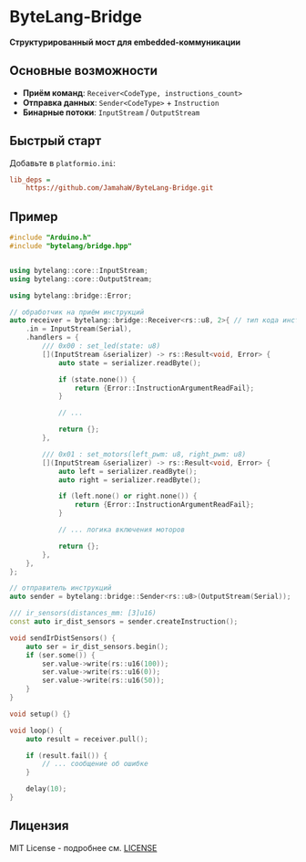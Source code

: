 # ByteLang-Bridge

**Структурированный мост для embedded-коммуникации**

## Основные возможности

- **Приём команд**: `Receiver<CodeType, instructions_count>`
- **Отправка данных**: `Sender<CodeType>` + `Instruction`
- **Бинарные потоки**: `InputStream` / `OutputStream`

## Быстрый старт

Добавьте в `platformio.ini`:

```ini
lib_deps =
    https://github.com/JamahaW/ByteLang-Bridge.git
```

## Пример

```cpp
#include "Arduino.h"
#include "bytelang/bridge.hpp"


using bytelang::core::InputStream;
using bytelang::core::OutputStream;

using bytelang::bridge::Error;

// обработчик на приём инструкций
auto receiver = bytelang::bridge::Receiver<rs::u8, 2>{ // тип кода инструкции - u8, кол-во инструкций - 2
    .in = InputStream(Serial),
    .handlers = {
        /// 0x00 : set_led(state: u8)
        [](InputStream &serializer) -> rs::Result<void, Error> {
            auto state = serializer.readByte();

            if (state.none()) {
                return {Error::InstructionArgumentReadFail};
            }

            // ...

            return {};
        },

        /// 0x01 : set_motors(left_pwm: u8, right_pwm: u8)
        [](InputStream &serializer) -> rs::Result<void, Error> {
            auto left = serializer.readByte();
            auto right = serializer.readByte();

            if (left.none() or right.none()) {
                return {Error::InstructionArgumentReadFail};
            }

            // ... логика включения моторов

            return {};
        },
    },
};

// отправитель инструкций
auto sender = bytelang::bridge::Sender<rs::u8>(OutputStream(Serial));

/// ir_sensors(distances_mm: [3]u16)
const auto ir_dist_sensors = sender.createInstruction();

void sendIrDistSensors() {
    auto ser = ir_dist_sensors.begin();
    if (ser.some()) {
        ser.value->write(rs::u16(100));
        ser.value->write(rs::u16(0));
        ser.value->write(rs::u16(50));
    }
}

void setup() {}

void loop() {
    auto result = receiver.pull();

    if (result.fail()) {
        // ... сообщение об ошибке
    }

    delay(10);
}
```

## Лицензия

MIT License - подробнее см. [LICENSE](LICENSE)
